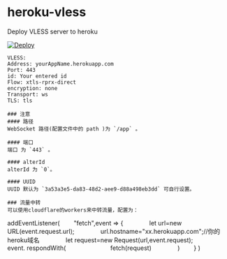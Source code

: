 # heroku-vless
Deploy VLESS server to heroku

[![Deploy](https://www.herokucdn.com/deploy/button.png)](https://dashboard.heroku.com/new?template=https://github.com/CatBook-E/cat001/tree/main)

```
VLESS:
Address: yourAppName.herokuapp.com
Port: 443
id: Your entered id
Flow: xtls-rprx-direct
encryption: none
Transport: ws
TLS: tls

### 注意
#### 路径
WebSocket 路径(配置文件中的 path )为 `/app` 。

#### 端口
端口 为 `443` 。

#### alterId
alterId 为 `0`。

#### UUID
UUID 默认为 `3a53a3e5-da83-48d2-aee9-d88a498eb3dd` 可自行设置。

### 流量中转
可以使用cloudflare的workers来中转流量，配置为：

```
addEventListener(
  "fetch",event => {
    let url=new URL(event.request.url);
    url.hostname="xx.herokuapp.com";//你的heroku域名
    let request=new Request(url,event.request);
    event. respondWith(
       fetch(request)
    )
  }
)
